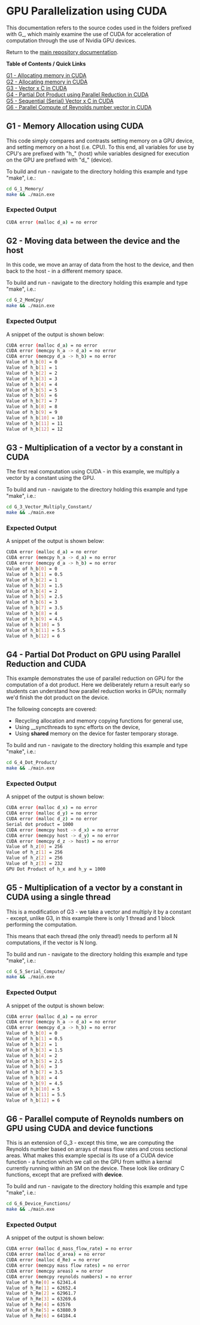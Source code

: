 # GPU Parallelization using CUDA

This documentation refers to the source codes used in the folders prefixed with G_, which mainly examine the use of CUDA for acceleration of computation through the use of Nvidia GPU devices.

Return to the [main repository documentation](./README.md).

**Table of Contents / Quick Links**

[G1 - Allocating memory in CUDA](#gpu_memory)  
[G2 - Allocating memory in CUDA](#gpu_memcpy)  
[G3 - Vector x C in CUDA](#gpu_vec_by_c)  
[G4 - Partial Dot Product using Parallel Reduction in CUDA](#gpu_dot_product)  
[G5 - Sequential (Serial) Vector x C in CUDA](#gpu_vec_by_c_serial)  
[G6 - Parallel Compute of Reynolds number vector in CUDA](#gpu_re)  


<a id="gpu_memory"></a>
## G1 - Memory Allocation using CUDA

This code simply compares and contrasts setting memory on a GPU device, and setting memory on a host (i.e. CPU). To this end, all variables for use by CPU's are prefixed with "h_"  (host) while variables designed for execution on the GPU are prefixed with "d_" (device).

To build and run - navigate to the directory holding this example and type "make", i.e.:

```bash
cd G_1_Memory/
make && ./main.exe
```

### Expected Output
```bash
CUDA error (malloc d_a) = no error
```

<a id="gpu_memcpy"></a>
## G2 - Moving data between the device and the host

In this code, we move an array of data from the host to the device, and then back
to the host - in a different memory space.

To build and run - navigate to the directory holding this example and type "make", i.e.:

```bash
cd G_2_MemCpy/
make && ./main.exe
```

### Expected Output

A snippet of the output is shown below:

```bash
CUDA error (malloc d_a) = no error
CUDA error (memcpy h_a -> d_a) = no error
CUDA error (memcpy d_a -> h_b) = no error
Value of h_b[0] = 0
Value of h_b[1] = 1
Value of h_b[2] = 2
Value of h_b[3] = 3
Value of h_b[4] = 4
Value of h_b[5] = 5
Value of h_b[6] = 6
Value of h_b[7] = 7
Value of h_b[8] = 8
Value of h_b[9] = 9
Value of h_b[10] = 10
Value of h_b[11] = 11
Value of h_b[12] = 12
```

<a id="gpu_vec_by_c"></a>
## G3 - Multiplication of a vector by a constant in CUDA

The first real computation using CUDA - in this example, we multiply a vector by a constant using the GPU. 

To build and run - navigate to the directory holding this example and type "make", i.e.:

```bash
cd G_3_Vector_Multiply_Constant/
make && ./main.exe
```

### Expected Output

A snippet of the output is shown below:
```bash
CUDA error (malloc d_a) = no error
CUDA error (memcpy h_a -> d_a) = no error
CUDA error (memcpy d_a -> h_b) = no error
Value of h_b[0] = 0
Value of h_b[1] = 0.5
Value of h_b[2] = 1
Value of h_b[3] = 1.5
Value of h_b[4] = 2
Value of h_b[5] = 2.5
Value of h_b[6] = 3
Value of h_b[7] = 3.5
Value of h_b[8] = 4
Value of h_b[9] = 4.5
Value of h_b[10] = 5
Value of h_b[11] = 5.5
Value of h_b[12] = 6
```

<a id="gpu_dot_product"></a>
## G4 - Partial Dot Product on GPU using Parallel Reduction and CUDA

This example demonstrates the use of parallel reduction on GPU for the computation of a dot product. Here we deliberately return a result early so students can understand how parallel reduction works in GPUs; normally we'd finish the dot product on the device.

The following concepts are covered:
* Recycling allocation and memory copying functions for general use,
* Using __syncthreads to sync efforts on the device,
* Using __shared__ memory on the device for faster temporary storage.

To build and run - navigate to the directory holding this example and type "make", i.e.:

```bash
cd G_4_Dot_Product/
make && ./main.exe
```

### Expected Output

A snippet of the output is shown below:

```bash
CUDA error (malloc d_x) = no error
CUDA error (malloc d_y) = no error
CUDA error (malloc d_z) = no error
Serial dot product = 1000
CUDA error (memcpy host -> d_x) = no error
CUDA error (memcpy host -> d_y) = no error
CUDA error (memcpy d_z -> host) = no error
Value of h_z[0] = 256
Value of h_z[1] = 256
Value of h_z[2] = 256
Value of h_z[3] = 232
GPU Dot Product of h_x and h_y = 1000
```

<a id="gpu_vec_by_c_serial"></a>
## G5 - Multiplication of a vector by a constant in CUDA using a single thread

This is a modification of G3 - we take a vector and multiply it by a constant - except, unlike G3,
in this example there is only 1 thread and 1 block performing the computation.

This means that each thread (the only thread!) needs to perform all N computations, if the vector is N long.

To build and run - navigate to the directory holding this example and type "make", i.e.:

```bash
cd G_5_Serial_Compute/
make && ./main.exe
```

### Expected Output

A snippet of the output is shown below:
```bash
CUDA error (malloc d_a) = no error
CUDA error (memcpy h_a -> d_a) = no error
CUDA error (memcpy d_a -> h_b) = no error
Value of h_b[0] = 0
Value of h_b[1] = 0.5
Value of h_b[2] = 1
Value of h_b[3] = 1.5
Value of h_b[4] = 2
Value of h_b[5] = 2.5
Value of h_b[6] = 3
Value of h_b[7] = 3.5
Value of h_b[8] = 4
Value of h_b[9] = 4.5
Value of h_b[10] = 5
Value of h_b[11] = 5.5
Value of h_b[12] = 6
```


<a id="gpu_re"></a>
## G6 - Parallel compute of Reynolds numbers on GPU using CUDA and device functions

This is an extension of G_3 - except this time, we are computing the Reynolds number based on arrays of mass flow rates and cross sectional areas. What makes this example special is its use of a CUDA device function - a function which we call on the GPU from within a kernal currently running within an SM on the device. These look like ordinary C functions, except that are prefixed with __device__.

To build and run - navigate to the directory holding this example and type "make", i.e.:

```bash
cd G_6_Device_Functions/
make && ./main.exe
```

### Expected Output

A snippet of the output is shown below:
```bash
CUDA error (malloc d_mass_flow_rate) = no error
CUDA error (malloc d_area) = no error
CUDA error (malloc d_Re) = no error
CUDA error (memcpy mass flow rates) = no error
CUDA error (memcpy areas) = no error
CUDA error (memcpy reynolds numbers) = no error
Value of h_Re[0] = 62341.4
Value of h_Re[1] = 62652.4
Value of h_Re[2] = 62961.7
Value of h_Re[3] = 63269.6
Value of h_Re[4] = 63576
Value of h_Re[5] = 63880.9
Value of h_Re[6] = 64184.4
```